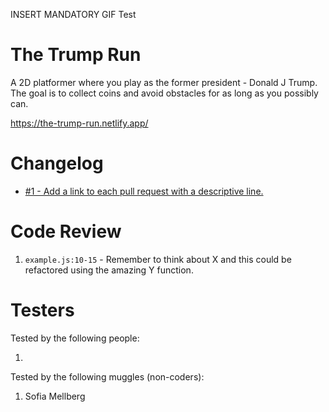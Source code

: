 INSERT MANDATORY GIF
Test

# The Trump Run

A 2D platformer where you play as the former president - Donald J Trump. 
The goal is to collect coins and avoid obstacles for as long as you possibly can.

https://the-trump-run.netlify.app/






# Changelog

- [#1 - Add a link to each pull request with a descriptive line.](#1)

# Code Review

1. `example.js:10-15` - Remember to think about X and this could be refactored using the amazing Y function.

# Testers

Tested by the following people:

1.

Tested by the following muggles (non-coders):

1. Sofia Mellberg
